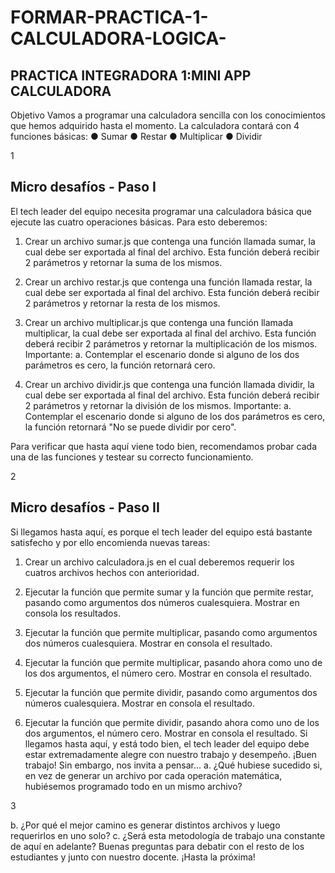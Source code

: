 # FORMAR-PRACTICA-1-CALCULADORA-LOGICA-
## **PRACTICA INTEGRADORA 1:MINI APP CALCULADORA**
Objetivo
Vamos a programar una calculadora sencilla con los conocimientos que hemos adquirido
hasta el momento.
La calculadora contará con 4 funciones básicas:
● Sumar
● Restar
● Multiplicar
● Dividir

1

## **Micro desafíos - Paso I**

El tech leader del equipo necesita programar una calculadora básica que ejecute las cuatro
operaciones básicas. Para esto deberemos:
1. Crear un archivo sumar.js que contenga una función llamada sumar, la cual debe ser
exportada al final del archivo. Esta función deberá recibir 2 parámetros y retornar la
suma de los mismos.

2. Crear un archivo restar.js que contenga una función llamada restar, la cual debe ser
exportada al final del archivo. Esta función deberá recibir 2 parámetros y retornar la
resta de los mismos.

3. Crear un archivo multiplicar.js que contenga una función llamada multiplicar, la cual
debe ser exportada al final del archivo. Esta función deberá recibir 2 parámetros y
retornar la multiplicación de los mismos. Importante:
a. Contemplar el escenario donde si alguno de los dos parámetros es cero, la
función retornará cero.

4. Crear un archivo dividir.js que contenga una función llamada dividir, la cual debe ser
exportada al final del archivo. Esta función deberá recibir 2 parámetros y retornar la
división de los mismos. Importante:
a. Contemplar el escenario donde si alguno de los dos parámetros es cero, la
función retornará "No se puede dividir por cero".

Para verificar que hasta aquí viene todo bien, recomendamos probar cada una de las
funciones y testear su correcto funcionamiento.

2

## **Micro desafíos - Paso II**

Si llegamos hasta aquí, es porque el tech leader del equipo está bastante satisfecho y por ello
encomienda nuevas tareas:

1. Crear un archivo calculadora.js en el cual deberemos requerir los cuatros archivos
hechos con anterioridad.

2. Ejecutar la función que permite sumar y la función que permite restar, pasando como
argumentos dos números cualesquiera. Mostrar en consola los resultados.
3. Ejecutar la función que permite multiplicar, pasando como argumentos dos números
cualesquiera. Mostrar en consola el resultado.
4. Ejecutar la función que permite multiplicar, pasando ahora como uno de los dos
argumentos, el número cero. Mostrar en consola el resultado.
5. Ejecutar la función que permite dividir, pasando como argumentos dos números
cualesquiera. Mostrar en consola el resultado.
6. Ejecutar la función que permite dividir, pasando ahora como uno de los dos
argumentos, el número cero. Mostrar en consola el resultado.
Si llegamos hasta aquí, y está todo bien, el tech leader del equipo debe estar extremadamente
alegre con nuestro trabajo y desempeño. ¡Buen trabajo!
Sin embargo, nos invita a pensar...
a. ¿Qué hubiese sucedido si, en vez de generar un archivo por cada operación
matemática, hubiésemos programado todo en un mismo archivo?

3

b. ¿Por qué el mejor camino es generar distintos archivos y luego requerirlos en uno solo?
c. ¿Será esta metodología de trabajo una constante de aquí en adelante?
Buenas preguntas para debatir con el resto de los estudiantes y junto con nuestro docente.
¡Hasta la próxima!
